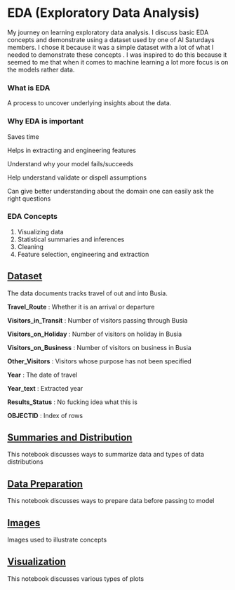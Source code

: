 # EDA (Exploratory Data Analysis)
My journey on learning exploratory data analysis. I discuss basic EDA concepts and demonstrate using a dataset used by one of AI Saturdays members. I chose it because it was a simple dataset with a lot of what I needed to demonstrate these concepts
. I was inspired to do this because it seemed to me that when it comes to machine learning a lot more focus is on the models rather data.

### What is EDA

A process to uncover underlying insights about the data.

### Why EDA is important

Saves time

Helps in extracting and engineering features

Understand why your model fails/succeeds

Help understand validate or dispell assumptions

Can give better understanding about the domain one can easily ask the right questions

### EDA Concepts

1. Visualizing data
2. Statistical summaries and inferences
3. Cleaning
4. Feature selection, engineering and extraction



## [Dataset](Data/BusiaTravel.csv)
The data documents tracks travel of out and into Busia.

**Travel_Route** : Whether it is an arrival or departure

**Visitors_in_Transit** : Number of visitors passing through Busia

**Visitors_on_Holiday** : Number of visitors on holiday in Busia

**Visitors_on_Business** : Number of visitors on business in Busia

**Other_Visitors** : Visitors whose purpose has not been specified

**Year** : The date of travel

**Year_text** : Extracted year

**Results_Status** : No fucking idea what this is

**OBJECTID** : Index of rows

## [Summaries and Distribution](Summaries-and-Distribution.ipynb)
This notebook discusses ways to summarize data and types of data distributions

## [Data Preparation](Data-Preparation.ipynb)
This notebook discusses ways to prepare data before passing to model

## [Images](Images)
Images used to illustrate concepts

## [Visualization](Visualization.ipynb)
This notebook discusses various types of plots


